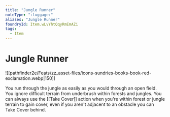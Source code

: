 ```yaml
---
title: "Jungle Runner"
noteType: ":luggage:"
aliases: "Jungle Runner"
foundryId: Item.wLvYhtQqyRmEmAZi
tags:
  - Item
---
```


# Jungle Runner
![[pathfinder2e/Feats/zz_asset-files/icons-sundries-books-book-red-exclamation.webp|150]]

You run through the jungle as easily as you would through an open field. You ignore difficult terrain from underbrush within forests and jungles. You can always use the [[Take Cover]] action when you're within forest or jungle terrain to gain cover, even if you aren't adjacent to an obstacle you can Take Cover behind.
